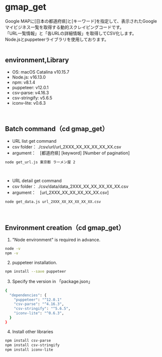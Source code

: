 # gmap_get
Google MAPに[日本の都道府県]と[キーワード]を指定して、表示されたGoogleマイビジネス一覧を取得する動的スクレイピングコードです。<br/>
「URL一覧情報」と「各URLの詳細情報」を取得してCSV化します。<br/>
Node.jsとpuppeteerライブラリを使用しております。<br/>
<br/>

## environment,Library
* OS: macOS Catalina v10.15.7
* Node.js: v16.13.0
* npm: v8.1.4
* puppeteer: v12.0.1
* csv-parse: v4.16.3
* csv-stringify: v5.6.5
* iconv-lite: v0.6.3
<br/>

## Batch command（cd gmap_get）
* URL list get command
* csv folder： ./csv/url/url_2XXX_XX_XX_XX_XX_XX.csv
* argument：　[都道府県] [keyword] [Number of pagination]
```bash
node get_url.js 東京都 ラーメン屋 2
```
<br>

* URL detail get command
* csv folder： ./csv/data/data_2XXX_XX_XX_XX_XX_XX.csv
* argument：　[url_2XXX_XX_XX_XX_XX_XX.csv]
```bash
node get_data.js url_2XXX_XX_XX_XX_XX_XX.csv
```
<br>

## Environment creation（cd gmap_get）
1. "Node environment" is required in advance.
```bash
node -v
npm -v
```
2. puppeteer installation.
```bash
npm install --save puppeteer
```
3. Specify the version in 「package.json」
```bash
{
  "dependencies": {
    "puppeteer": "^12.0.1"
    "csv-parse": "^4.16.3",
    "csv-stringify": "^5.6.5",
    "iconv-lite": "^0.6.3",
  }
}
```
4. Install other libraries
```bash
npm install csv-parse
npm install csv-stringify
npm install iconv-lite
```
